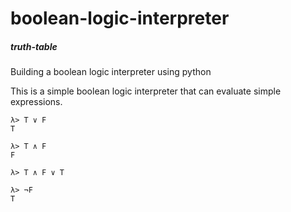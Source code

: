 # boolean-logic-interpreter 
##### truth-table

Building a boolean logic interpreter using python

This is a simple boolean logic interpreter that can evaluate simple expressions.

```
λ> T ∨ F
T
```
```
λ> T ∧ F
F
```
```
λ> T ∧ F ∨ T

```
```
λ> ¬F
T
```
